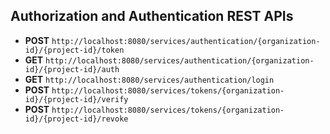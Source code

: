 ## Authorization and Authentication REST APIs

* __POST__ ``http://localhost:8080/services/authentication/{organization-id}/{project-id}/token``
* __GET__  ``http://localhost:8080/services/authentication/{organization-id}/{project-id}/auth``
* __GET__  ``http://localhost:8080/services/authentication/login``
* __POST__ ``http://localhost:8080/services/tokens/{organization-id}/{project-id}/verify``
* __POST__ ``http://localhost:8080/services/tokens/{organization-id}/{project-id}/revoke``
